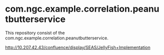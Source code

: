 # com.ngc.example.correlation.peanutbutterservice

This repository consist of the com.ngc.example.correlation.peanutbutterservice.

http://10.207.42.43/confluence/display/SEAS/JellyFish+Implementation

